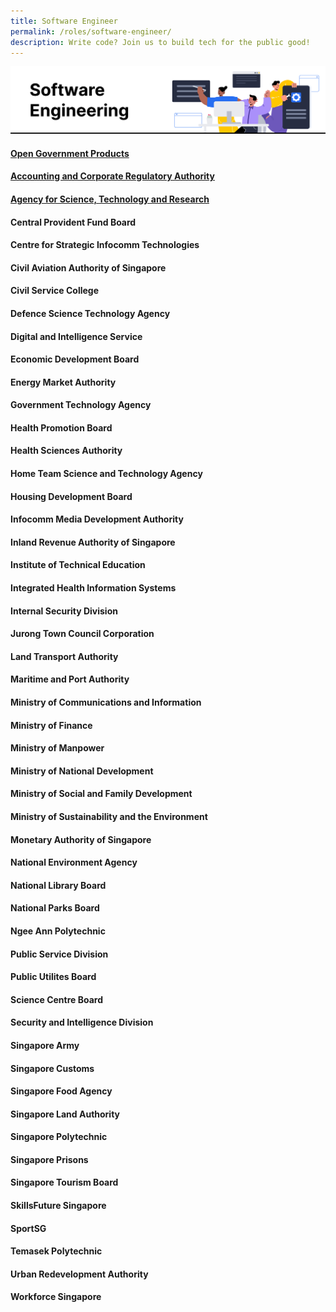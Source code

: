 ```yaml
---
title: Software Engineer
permalink: /roles/software-engineer/
description: Write code? Join us to build tech for the public good!
---
```

![](/images/Software%20engineer.png)

#### [Open Government Products](https://opengovernmentproducts.recruitee.com/#section-89477)

#### [Accounting and Corporate Regulatory Authority](https://www.acra.gov.sg/careers)

#### [Agency for Science, Technology and Research](https://careers.a-star.edu.sg/)

#### Central Provident Fund Board

#### Centre for Strategic Infocomm Technologies

#### Civil Aviation Authority of Singapore 

#### Civil Service College


#### Defence Science Technology Agency
#### Digital and Intelligence Service
#### Economic Development Board
#### Energy Market Authority
#### Government Technology Agency
#### Health Promotion Board
#### Health Sciences Authority
#### Home Team Science and Technology Agency
#### Housing Development Board
#### Infocomm Media Development Authority
#### Inland Revenue Authority of Singapore
#### Institute of Technical Education
#### Integrated Health Information Systems
#### Internal Security Division
#### Jurong Town Council Corporation
#### Land Transport Authority
#### Maritime and Port Authority
#### Ministry of Communications and Information
#### Ministry of Finance
#### Ministry of Manpower
#### Ministry of National Development
#### Ministry of Social and Family Development
#### Ministry of Sustainability and the Environment
#### Monetary Authority of Singapore
#### National Environment Agency
#### National Library Board
#### National Parks Board
#### Ngee Ann Polytechnic
#### Public Service Division
#### Public Utilites Board
#### Science Centre Board
#### Security and Intelligence Division
#### Singapore Army
#### Singapore Customs
#### Singapore Food Agency
#### Singapore Land Authority
#### Singapore Polytechnic
#### Singapore Prisons
#### Singapore Tourism Board
#### SkillsFuture Singapore
#### SportSG
#### Temasek Polytechnic
#### Urban Redevelopment Authority
#### Workforce Singapore